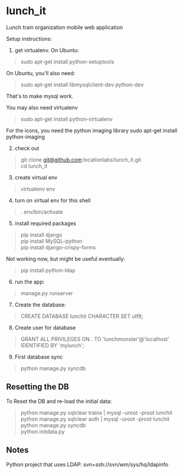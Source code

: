 lunch_it
========

Lunch train organization mobile web application

Setup instructions:

1) get virtualenv. On Ubuntu:
> sudo apt-get install python-setuptools

On Ubuntu, you'll also need:
> sudo apt-get install libmysqlclient-dev python-dev  

That's to make mysql work.

You may also need virtualenv
> sudo apt-get install python-virtualenv

For the icons, you need the python imaging library
sudo apt-get install python-imaging

2) check out
> git clone git@github.com:locationlabs/lunch_it.git  
> cd lunch_it

3) create virtual env
> virtualenv env

4) turn on virtual env for this shell
> . env/bin/activate

5) install required packages
> pip install django  
> pip install MySQL-python  
> pip install django-crispy-forms

Not working now, but might be useful eventually:
> pip install python-ldap

6) run the app:
> manage.py runserver

7) Create the database:

> CREATE DATABASE lunchit CHARACTER SET utf8;

8) Create user for database
> GRANT ALL PRIVILEGES ON *.* TO 'lunchmonster'@'localhost' IDENTIFIED BY 'mylunch';

9) First database sync
> python manage.py syncdb

Resetting the DB
----------------

To Reset the DB and re-load the initial data:

> python manage.py sqlclear trains | mysql -uroot -proot lunchit  
> python manage.py sqlclear auth | mysql -uroot -proot lunchit  
> python manage.py syncdb  
> python initdata.py


Notes
-----

Python project that uses LDAP: svn+ssh://svn/wm/sys/hq/ldapinfo

